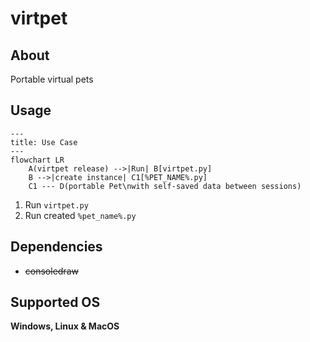 # virtpet
## About
Portable virtual pets
## Usage
```mermaid
---
title: Use Case
---
flowchart LR
    A(virtpet release) -->|Run| B[virtpet.py]
    B -->|create instance| C1[%PET_NAME%.py]
    C1 --- D(portable Pet\nwith self-saved data between sessions)
```
1. Run `virtpet.py`
2. Run created `%pet_name%.py`
## Dependencies
- ~~consoledraw~~
## Supported OS
**Windows, Linux & MacOS**
